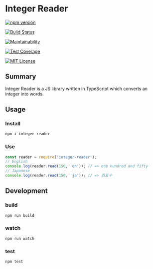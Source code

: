 # Integer Reader

[![npm version](https://badge.fury.io/js/integer-reader.svg)](https://badge.fury.io/js/integer-reader)

[![Build Status](https://travis-ci.org/pb10001/integer-reader.svg?branch=master)](https://travis-ci.org/pb10001/integer-reader)

[![Maintainability](https://api.codeclimate.com/v1/badges/18fb8ee4a3e70f94a644/maintainability)](https://codeclimate.com/github/pb10001/integer-reader/maintainability)

[![Test Coverage](https://api.codeclimate.com/v1/badges/18fb8ee4a3e70f94a644/test_coverage)](https://codeclimate.com/github/pb10001/integer-reader/test_coverage)

[![MIT License](http://img.shields.io/badge/license-MIT-blue.svg?style=flat)](LICENSE)

## Summary

Integer Reader is a JS library written in TypeScript which converts an integer into words.

## Usage

### Install

```sh
npm i integer-reader
```

### Use

```javascript
const reader = require('integer-reader');
// English
console.log(reader.read(150, 'en')); // => one hundred and fifty
// Japanese
console.log(reader.read(150, 'ja')); // => 百五十
```

## Development

### build

```sh
npm run build
```

### watch

```sh
npm run watch
```

### test

```sh
npm test
```
